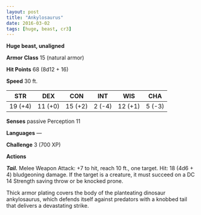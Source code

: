 ```yaml
---
layout: post
title: "Ankylosaurus"
date: 2016-03-02
tags: [huge, beast, cr3]
---
```


**Huge beast, unaligned**

**Armor Class** 15 (natural armor)

**Hit Points** 68 (8d12 + 16)

**Speed** 30 ft.

|   STR   |   DEX   |   CON   |   INT   |   WIS   |   CHA   |
|:-----:|:-----:|:-----:|:-----:|:-----:|:-----:|
| 19 (+4) | 11 (+0) | 15 (+2) | 2 (-4) | 12 (+1) | 5 (-3) |

**Senses** passive Perception 11

**Languages** —

**Challenge** 3 (700 XP)

**Actions**

***Tail.*** Melee Weapon Attack: +7 to hit, reach 10 ft., one target. Hit: 18 (4d6 + 4) bludgeoning damage. If the target is a creature, it must succeed on a DC 14 Strength saving throw or be knocked prone.

Thick armor plating covers the body of the planteating dinosaur ankylosaurus, which defends itself against predators with a knobbed tail that delivers a devastating strike.